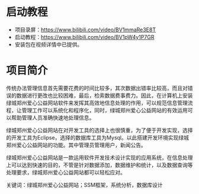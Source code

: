 # 启动教程

- 项目录屏：https://www.bilibili.com/video/BV1mmaRe3E8T
- 启动教程：https://www.bilibili.com/video/BV1pW4y1P7GR
- 安装包在视频详情中已提供。

# 项目简介
传统办法管理信息首先需要花费的时间比较多，其次数据出错率比较高，而且对错误的数据进行更改也比较困难，最后，检索数据费事费力。因此，在计算机上安装绿城郑州爱心公益网站软件来发挥其高效地信息处理的作用，可以规范信息管理流程，让管理工作可以系统化和程序化，同时，绿城郑州爱心公益网站的有效运用可以帮助管理人员准确快速地处理信息。

绿城郑州爱心公益网站在对开发工具的选择上也很慎重，为了便于开发实现，选择的开发工具为Eclipse，选择的数据库工具为Mysql。以此搭建开发环境实现绿城郑州爱心公益网站的功能。其中管理员管理用户，新闻公告。

绿城郑州爱心公益网站是一款运用软件开发技术设计实现的应用系统，在信息处理上可以达到快速的目的，不管是针对数据添加，数据维护和统计，以及数据查询等处理要求，绿城郑州爱心公益网站都可以轻松应对。

关键词：绿城郑州爱心公益网站；SSM框架，系统分析，数据库设计
